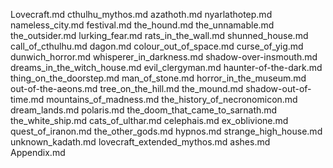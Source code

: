 Lovecraft.md
cthulhu_mythos.md
azathoth.md
nyarlathotep.md
nameless_city.md
festival.md
the_hound.md
the_unnamable.md
the_outsider.md
lurking_fear.md
rats_in_the_wall.md
shunned_house.md
call_of_cthulhu.md
dagon.md
colour_out_of_space.md
curse_of_yig.md
dunwich_horror.md
whisperer_in_darkness.md
shadow-over-insmouth.md
dreams_in_the_witch_house.md
evil_clergyman.md
haunter-of-the-dark.md
thing_on_the_doorstep.md
man_of_stone.md
horror_in_the_museum.md
out-of-the-aeons.md
tree_on_the_hill.md
the_mound.md
shadow-out-of-time.md
mountains_of_madness.md
the_history_of_necronomicon.md
dream_lands.md
polaris.md
the_doom_that_came_to_sarnath.md
the_white_ship.md
cats_of_ulthar.md
celephais.md
ex_oblivione.md
quest_of_iranon.md
the_other_gods.md
hypnos.md
strange_high_house.md
unknown_kadath.md
lovecraft_extended_mythos.md
ashes.md
Appendix.md
